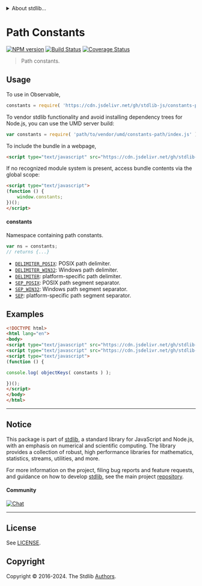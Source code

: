 <!--

@license Apache-2.0

Copyright (c) 2021 The Stdlib Authors.

Licensed under the Apache License, Version 2.0 (the "License");
you may not use this file except in compliance with the License.
You may obtain a copy of the License at

   http://www.apache.org/licenses/LICENSE-2.0

Unless required by applicable law or agreed to in writing, software
distributed under the License is distributed on an "AS IS" BASIS,
WITHOUT WARRANTIES OR CONDITIONS OF ANY KIND, either express or implied.
See the License for the specific language governing permissions and
limitations under the License.

-->


<details>
  <summary>
    About stdlib...
  </summary>
  <p>We believe in a future in which the web is a preferred environment for numerical computation. To help realize this future, we've built stdlib. stdlib is a standard library, with an emphasis on numerical and scientific computation, written in JavaScript (and C) for execution in browsers and in Node.js.</p>
  <p>The library is fully decomposable, being architected in such a way that you can swap out and mix and match APIs and functionality to cater to your exact preferences and use cases.</p>
  <p>When you use stdlib, you can be absolutely certain that you are using the most thorough, rigorous, well-written, studied, documented, tested, measured, and high-quality code out there.</p>
  <p>To join us in bringing numerical computing to the web, get started by checking us out on <a href="https://github.com/stdlib-js/stdlib">GitHub</a>, and please consider <a href="https://opencollective.com/stdlib">financially supporting stdlib</a>. We greatly appreciate your continued support!</p>
</details>

# Path Constants

[![NPM version][npm-image]][npm-url] [![Build Status][test-image]][test-url] [![Coverage Status][coverage-image]][coverage-url] <!-- [![dependencies][dependencies-image]][dependencies-url] -->

> Path constants.



<section class="usage">

## Usage

To use in Observable,

```javascript
constants = require( 'https://cdn.jsdelivr.net/gh/stdlib-js/constants-path@umd/browser.js' )
```

To vendor stdlib functionality and avoid installing dependency trees for Node.js, you can use the UMD server build:

```javascript
var constants = require( 'path/to/vendor/umd/constants-path/index.js' )
```

To include the bundle in a webpage,

```html
<script type="text/javascript" src="https://cdn.jsdelivr.net/gh/stdlib-js/constants-path@umd/browser.js"></script>
```

If no recognized module system is present, access bundle contents via the global scope:

```html
<script type="text/javascript">
(function () {
    window.constants;
})();
</script>
```

#### constants

Namespace containing path constants.

```javascript
var ns = constants;
// returns {...}
```

<!-- <toc pattern="*"> -->

<div class="namespace-toc">

-   <span class="signature">[`DELIMITER_POSIX`][@stdlib/constants/path/delimiter-posix]</span><span class="delimiter">: </span><span class="description">POSIX path delimiter.</span>
-   <span class="signature">[`DELIMITER_WIN32`][@stdlib/constants/path/delimiter-win32]</span><span class="delimiter">: </span><span class="description">Windows path delimiter.</span>
-   <span class="signature">[`DELIMITER`][@stdlib/constants/path/delimiter]</span><span class="delimiter">: </span><span class="description">platform-specific path delimiter.</span>
-   <span class="signature">[`SEP_POSIX`][@stdlib/constants/path/sep-posix]</span><span class="delimiter">: </span><span class="description">POSIX path segment separator.</span>
-   <span class="signature">[`SEP_WIN32`][@stdlib/constants/path/sep-win32]</span><span class="delimiter">: </span><span class="description">Windows path segment separator.</span>
-   <span class="signature">[`SEP`][@stdlib/constants/path/sep]</span><span class="delimiter">: </span><span class="description">platform-specific path segment separator.</span>

</div>

<!-- </toc> -->

</section>

<!-- /.usage -->

<section class="examples">

## Examples

<!-- TODO: better examples -->

<!-- eslint no-undef: "error" -->

```html
<!DOCTYPE html>
<html lang="en">
<body>
<script type="text/javascript" src="https://cdn.jsdelivr.net/gh/stdlib-js/utils-keys@umd/browser.js"></script>
<script type="text/javascript" src="https://cdn.jsdelivr.net/gh/stdlib-js/constants-path@umd/browser.js"></script>
<script type="text/javascript">
(function () {

console.log( objectKeys( constants ) );

})();
</script>
</body>
</html>
```

</section>

<!-- /.examples -->

<!-- Section for related `stdlib` packages. Do not manually edit this section, as it is automatically populated. -->

<section class="related">

</section>

<!-- /.related -->

<!-- Section for all links. Make sure to keep an empty line after the `section` element and another before the `/section` close. -->


<section class="main-repo" >

* * *

## Notice

This package is part of [stdlib][stdlib], a standard library for JavaScript and Node.js, with an emphasis on numerical and scientific computing. The library provides a collection of robust, high performance libraries for mathematics, statistics, streams, utilities, and more.

For more information on the project, filing bug reports and feature requests, and guidance on how to develop [stdlib][stdlib], see the main project [repository][stdlib].

#### Community

[![Chat][chat-image]][chat-url]

---

## License

See [LICENSE][stdlib-license].


## Copyright

Copyright &copy; 2016-2024. The Stdlib [Authors][stdlib-authors].

</section>

<!-- /.stdlib -->

<!-- Section for all links. Make sure to keep an empty line after the `section` element and another before the `/section` close. -->

<section class="links">

[npm-image]: http://img.shields.io/npm/v/@stdlib/constants-path.svg
[npm-url]: https://npmjs.org/package/@stdlib/constants-path

[test-image]: https://github.com/stdlib-js/constants-path/actions/workflows/test.yml/badge.svg?branch=v0.2.1
[test-url]: https://github.com/stdlib-js/constants-path/actions/workflows/test.yml?query=branch:v0.2.1

[coverage-image]: https://img.shields.io/codecov/c/github/stdlib-js/constants-path/main.svg
[coverage-url]: https://codecov.io/github/stdlib-js/constants-path?branch=main

<!--

[dependencies-image]: https://img.shields.io/david/stdlib-js/constants-path.svg
[dependencies-url]: https://david-dm.org/stdlib-js/constants-path/main

-->

[chat-image]: https://img.shields.io/gitter/room/stdlib-js/stdlib.svg
[chat-url]: https://app.gitter.im/#/room/#stdlib-js_stdlib:gitter.im

[stdlib]: https://github.com/stdlib-js/stdlib

[stdlib-authors]: https://github.com/stdlib-js/stdlib/graphs/contributors

[umd]: https://github.com/umdjs/umd
[es-module]: https://developer.mozilla.org/en-US/docs/Web/JavaScript/Guide/Modules

[deno-url]: https://github.com/stdlib-js/constants-path/tree/deno
[deno-readme]: https://github.com/stdlib-js/constants-path/blob/deno/README.md
[umd-url]: https://github.com/stdlib-js/constants-path/tree/umd
[umd-readme]: https://github.com/stdlib-js/constants-path/blob/umd/README.md
[esm-url]: https://github.com/stdlib-js/constants-path/tree/esm
[esm-readme]: https://github.com/stdlib-js/constants-path/blob/esm/README.md
[branches-url]: https://github.com/stdlib-js/constants-path/blob/main/branches.md

[stdlib-license]: https://raw.githubusercontent.com/stdlib-js/constants-path/main/LICENSE

<!-- <toc-links> -->

[@stdlib/constants/path/delimiter-posix]: https://github.com/stdlib-js/constants-path-delimiter-posix/tree/umd

[@stdlib/constants/path/delimiter-win32]: https://github.com/stdlib-js/constants-path-delimiter-win32/tree/umd

[@stdlib/constants/path/delimiter]: https://github.com/stdlib-js/constants-path-delimiter/tree/umd

[@stdlib/constants/path/sep-posix]: https://github.com/stdlib-js/constants-path-sep-posix/tree/umd

[@stdlib/constants/path/sep-win32]: https://github.com/stdlib-js/constants-path-sep-win32/tree/umd

[@stdlib/constants/path/sep]: https://github.com/stdlib-js/constants-path-sep/tree/umd

<!-- </toc-links> -->

</section>

<!-- /.links -->
